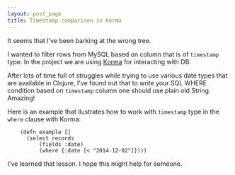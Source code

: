 ```yaml
---
layout: post_page
title: Timestamp comparison in Korma
---
```


It seems that I've been barking at the wrong tree.

I wanted to filter rows from MySQL based on column that is of `timestamp` type. In the project we are using [Korma](http://sqlkorma.com/) for interacting with DB.

After lots of time full of struggles while trying to use various date types that are available in Clojure, I've found out that to write your SQL WHERE condition based on `timestamp` column one should use plain old String. Amazing!

Here is an example that ilustrates how to work with `timestamp` type in the `where` clause with Korma:


```
    (defn example []
      (select records
          (fields :date)
          (where {:date [< "2014-12-02"]})))
```

I've learned that lesson. I hope this might help for someone.


